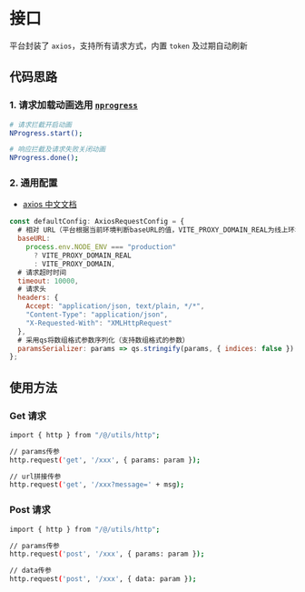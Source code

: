 # 接口

平台封装了 `axios`，支持所有请求方式，内置 `token` 及过期自动刷新

## 代码思路

### 1. 请求加载动画选用 [`nprogress`](https://www.npmjs.com/package/nprogress)

```sh
# 请求拦截开启动画
NProgress.start();
```

```sh
# 响应拦截及请求失败关闭动画
NProgress.done();
```

### 2. 通用配置

- [axios 中文文档](http://www.axios-js.com/zh-cn/docs/#axios-request-config-1)

```js
const defaultConfig: AxiosRequestConfig = {
  # 相对 URL（平台根据当前环境判断baseURL的值，VITE_PROXY_DOMAIN_REAL为线上环境接口地址，VITE_PROXY_DOMAIN为本地开发环境接口代理地址）
  baseURL:
    process.env.NODE_ENV === "production"
      ? VITE_PROXY_DOMAIN_REAL
      : VITE_PROXY_DOMAIN,
  # 请求超时时间
  timeout: 10000,
  # 请求头
  headers: {
    Accept: "application/json, text/plain, */*",
    "Content-Type": "application/json",
    "X-Requested-With": "XMLHttpRequest"
  },
  # 采用qs将数组格式参数序列化（支持数组格式的参数）
  paramsSerializer: params => qs.stringify(params, { indices: false })
};
```

## 使用方法

### Get 请求

```sh
import { http } from "/@/utils/http";

// params传参
http.request('get', '/xxx', { params: param });

// url拼接传参
http.request('get', '/xxx?message=' + msg);
```

### Post 请求

```sh
import { http } from "/@/utils/http";

// params传参
http.request('post', '/xxx', { params: param });

// data传参
http.request('post', '/xxx', { data: param });
```
